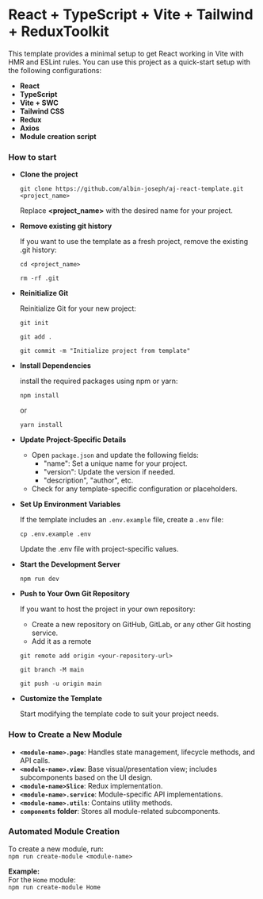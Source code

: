 # React + TypeScript + Vite + Tailwind + ReduxToolkit

This template provides a minimal setup to get React working in Vite with HMR and ESLint rules. You can use this project as a quick-start setup with the following configurations:

- **React**  
- **TypeScript**  
- **Vite + SWC**  
- **Tailwind CSS**  
- **Redux**  
- **Axios**  
- **Module creation script**  


### How to start

- **Clone the project**
 
    ```git clone https://github.com/albin-joseph/aj-react-template.git <project_name>```

    Replace **<project_name>** with the desired name for your project.

- **Remove existing git history**

  If you want to use the template as a fresh project, remove the existing .git history:

  ```cd <project_name>``` 

  ```rm -rf .git```

- **Reinitialize Git**

  Reinitialize Git for your new project:

  ```git init```

  ```git add .```

  ```git commit -m "Initialize project from template"```

- **Install Dependencies**

  install the required packages using npm or yarn:

  ```npm install```

  or

  ```yarn install```

- **Update Project-Specific Details**
  - Open ```package.json``` and update the following fields:
    - "name": Set a unique name for your project.
    - "version": Update the version if needed.
    - "description", "author", etc.
  - Check for any template-specific configuration or placeholders.

- **Set Up Environment Variables**

  If the template includes an ```.env.example``` file, create a ```.env``` file:

  ```cp .env.example .env```

  Update the .env file with project-specific values.

- **Start the Development Server**

  ```npm run dev```

- **Push to Your Own Git Repository**

  If you want to host the project in your own repository:

  - Create a new repository on GitHub, GitLab, or any other Git hosting service.
  - Add it as a remote

  ```git remote add origin <your-repository-url>```

  ```git branch -M main```

  ```git push -u origin main```

- **Customize the Template**

  Start modifying the template code to suit your project needs.

### How to Create a New Module

- **`<module-name>.page`**: Handles state management, lifecycle methods, and API calls.  
- **`<module-name>.view`**: Base visual/presentation view; includes subcomponents based on the UI design.  
- **`<module-name>Slice`**: Redux implementation.  
- **`<module-name>.service`**: Module-specific API implementations.  
- **`<module-name>.utils`**: Contains utility methods.  
- **`components` folder**: Stores all module-related subcomponents.  

### Automated Module Creation
To create a new module, run:  
```npm run create-module <module-name>```  

**Example:**  
For the `Home` module:  
```npm run create-module Home```
